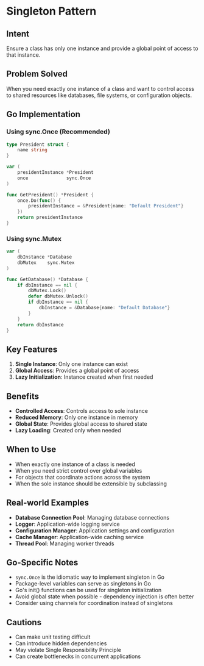# Singleton Pattern

## Intent
Ensure a class has only one instance and provide a global point of access to that instance.

## Problem Solved
When you need exactly one instance of a class and want to control access to shared resources like databases, file systems, or configuration objects.

## Go Implementation

### Using sync.Once (Recommended)
```go
type President struct {
    name string
}

var (
    presidentInstance *President
    once              sync.Once
)

func GetPresident() *President {
    once.Do(func() {
        presidentInstance = &President{name: "Default President"}
    })
    return presidentInstance
}
```

### Using sync.Mutex
```go
var (
    dbInstance *Database
    dbMutex    sync.Mutex
)

func GetDatabase() *Database {
    if dbInstance == nil {
        dbMutex.Lock()
        defer dbMutex.Unlock()
        if dbInstance == nil {
            dbInstance = &Database{name: "Default Database"}
        }
    }
    return dbInstance
}
```

## Key Features

1. **Single Instance**: Only one instance can exist
2. **Global Access**: Provides a global point of access
3. **Lazy Initialization**: Instance created when first needed

## Benefits

- **Controlled Access**: Controls access to sole instance
- **Reduced Memory**: Only one instance in memory
- **Global State**: Provides global access to shared state
- **Lazy Loading**: Created only when needed

## When to Use

- When exactly one instance of a class is needed
- When you need strict control over global variables
- For objects that coordinate actions across the system
- When the sole instance should be extensible by subclassing

## Real-world Examples

- **Database Connection Pool**: Managing database connections
- **Logger**: Application-wide logging service
- **Configuration Manager**: Application settings and configuration
- **Cache Manager**: Application-wide caching service
- **Thread Pool**: Managing worker threads

## Go-Specific Notes

- `sync.Once` is the idiomatic way to implement singleton in Go
- Package-level variables can serve as singletons in Go
- Go's init() functions can be used for singleton initialization
- Avoid global state when possible - dependency injection is often better
- Consider using channels for coordination instead of singletons

## Cautions

- Can make unit testing difficult
- Can introduce hidden dependencies
- May violate Single Responsibility Principle
- Can create bottlenecks in concurrent applications
